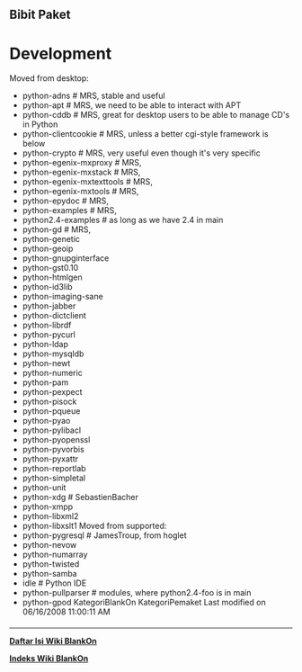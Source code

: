 ## Bibit Paket

# Development
Moved from desktop:
 * python-adns              # MRS, stable and useful
 * python-apt               # MRS, we need to be able to interact with APT
 * python-cddb              # MRS, great for desktop users to be able to manage
CD's in Python
 * python-clientcookie      # MRS, unless a better cgi-style framework is below
 * python-crypto            # MRS, very useful even though it's very specific
 * python-egenix-mxproxy    # MRS,
 * python-egenix-mxstack    # MRS,
 * python-egenix-mxtexttools # MRS,
 * python-egenix-mxtools    # MRS,
 * python-epydoc            # MRS,
 * python-examples          # MRS,
 * python2.4-examples       # as long as we have 2.4 in main
 * python-gd                # MRS,
 * python-genetic
 * python-geoip
 * python-gnupginterface
 * python-gst0.10
 * python-htmlgen
 * python-id3lib
 * python-imaging-sane
 * python-jabber
 * python-dictclient
 * python-librdf
 * python-pycurl
 * python-ldap
 * python-mysqldb
 * python-newt
 * python-numeric
 * python-pam
 * python-pexpect
 * python-pisock
 * python-pqueue
 * python-pyao
 * python-pylibacl
 * python-pyopenssl
 * python-pyvorbis
 * python-pyxattr
 * python-reportlab
 * python-simpletal
 * python-unit
 * python-xdg                   # SebastienBacher
 * python-xmpp
 * python-libxml2
 * python-libxslt1
Moved from supported:
 * python-pygresql         # JamesTroup, from hoglet
 * python-nevow
 * python-numarray
 * python-twisted
 * python-samba
 * idle             # Python IDE
 * python-pullparser        # modules, where python2.4-foo is in main
 * python-gpod
KategoriBlankOn KategoriPemaket
Last modified on 06/16/2008 11:00:11 AM
#### 
    
 
 
 
 
 
---
[**Daftar Isi Wiki BlankOn**](/DaftarIsi/README.md)
 
[**Indeks Wiki BlankOn**](/Indeks.md)
